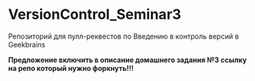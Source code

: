 # VersionControl_Seminar3
Репозиторий для пулл-реквестов по Введению в контроль версий в Geekbrains

**Предложение включить в описание домашнего задания №3 ссылку на репо который нужно форкнуть!!!**
